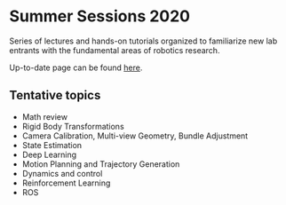 # Summer Sessions 2020
Series of lectures and hands-on tutorials organized to familiarize new lab entrants with the fundamental areas of robotics research.

Up-to-date page can be found [here](https://www.notion.so/RRC-Summer-School-2020-0e807432eb2d4cc2af4f8a1c09f52bbd).

## Tentative topics

* Math review
* Rigid Body Transformations
* Camera Calibration, Multi-view Geometry, Bundle Adjustment
* State Estimation
* Deep Learning
* Motion Planning and Trajectory Generation
* Dynamics and control
* Reinforcement Learning
* ROS



